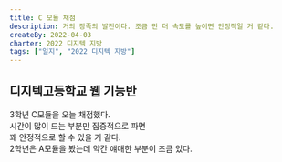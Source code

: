 ```yaml
---
title: C 모듈 채점
description: 거의 장족의 발전이다. 조금 만 더 속도를 높이면 안정적일 거 같다.
createBy: 2022-04-03
charter: 2022 디지텍 지방
tags: ["일지", "2022 디지텍 지방"]
---
```


## 디지텍고등학교 웹 기능반

3학년 C모듈을 오늘 채점했다.  
시간이 많이 드는 부분만 집중적으로 파면  
꽤 안정적으로 할 수 있을 거 같다.  
2학년은 A모듈을 봤는데 약간 얘매한 부분이 조금 있다.
